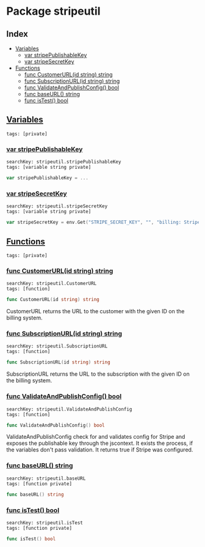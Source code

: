 # Package stripeutil

## Index

* [Variables](#var)
    * [var stripePublishableKey](#stripePublishableKey)
    * [var stripeSecretKey](#stripeSecretKey)
* [Functions](#func)
    * [func CustomerURL(id string) string](#CustomerURL)
    * [func SubscriptionURL(id string) string](#SubscriptionURL)
    * [func ValidateAndPublishConfig() bool](#ValidateAndPublishConfig)
    * [func baseURL() string](#baseURL)
    * [func isTest() bool](#isTest)


## <a id="var" href="#var">Variables</a>

```
tags: [private]
```

### <a id="stripePublishableKey" href="#stripePublishableKey">var stripePublishableKey</a>

```
searchKey: stripeutil.stripePublishableKey
tags: [variable string private]
```

```Go
var stripePublishableKey = ...
```

### <a id="stripeSecretKey" href="#stripeSecretKey">var stripeSecretKey</a>

```
searchKey: stripeutil.stripeSecretKey
tags: [variable string private]
```

```Go
var stripeSecretKey = env.Get("STRIPE_SECRET_KEY", "", "billing: Stripe API secret key")
```

## <a id="func" href="#func">Functions</a>

```
tags: [private]
```

### <a id="CustomerURL" href="#CustomerURL">func CustomerURL(id string) string</a>

```
searchKey: stripeutil.CustomerURL
tags: [function]
```

```Go
func CustomerURL(id string) string
```

CustomerURL returns the URL to the customer with the given ID on the billing system. 

### <a id="SubscriptionURL" href="#SubscriptionURL">func SubscriptionURL(id string) string</a>

```
searchKey: stripeutil.SubscriptionURL
tags: [function]
```

```Go
func SubscriptionURL(id string) string
```

SubscriptionURL returns the URL to the subscription with the given ID on the billing system. 

### <a id="ValidateAndPublishConfig" href="#ValidateAndPublishConfig">func ValidateAndPublishConfig() bool</a>

```
searchKey: stripeutil.ValidateAndPublishConfig
tags: [function]
```

```Go
func ValidateAndPublishConfig() bool
```

ValidateAndPublishConfig check for and validates config for Stripe and exposes the publishable key through the jscontext. It exists the process, if the variables don't pass validation. It returns true if Stripe was configured. 

### <a id="baseURL" href="#baseURL">func baseURL() string</a>

```
searchKey: stripeutil.baseURL
tags: [function private]
```

```Go
func baseURL() string
```

### <a id="isTest" href="#isTest">func isTest() bool</a>

```
searchKey: stripeutil.isTest
tags: [function private]
```

```Go
func isTest() bool
```

